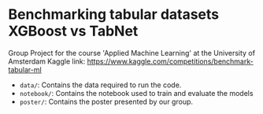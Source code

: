 # Benchmarking tabular datasets XGBoost vs TabNet
Group Project for the course 'Applied Machine Learning' at the University of Amsterdam
Kaggle link: https://www.kaggle.com/competitions/benchmark-tabular-ml


- <code>data/</code>: Contains the data required to run the code.
- <code>notebook/</code>: Contains the notebook used to train and evaluate the models
- <code>poster/</code>: Contains the poster presented by our group.
